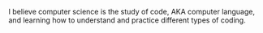 I believe computer science is the study of code, AKA computer language, and learning how to understand and practice different 
types of coding.
